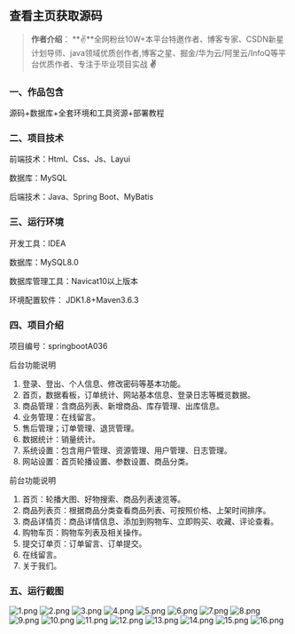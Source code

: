 
 
## 查看主页获取源码

> **作者介绍**： **✌**全网粉丝10W+本平台特邀作者、博客专家、CSDN新星计划导师、java领域优质创作者,博客之星、掘金/华为云/阿里云/InfoQ等平台优质作者、专注于毕业项目实战 **✌**

  

### 一、作品包含

源码+数据库+全套环境和工具资源+部署教程

### 二、项目技术

前端技术：Html、Css、Js、Layui

数据库：MySQL

后端技术：Java、Spring Boot、MyBatis

  

### 三、运行环境

开发工具：IDEA

数据库：MySQL8.0

数据库管理工具：Navicat10以上版本

环境配置软件： JDK1.8+Maven3.6.3
  

### 四、项目介绍
项目编号：springbootA036

后台功能说明

1. 登录、登出、个人信息、修改密码等基本功能。
2. 首页，数据看板，订单统计、网站基本信息、登录日志等概览数据。
3. 商品管理：含商品列表、新增商品、库存管理、出库信息。
4. 业务管理：在线留言。
5. 售后管理；订单管理、退货管理。
6. 数据统计：销量统计。
7. 系统设置：包含用户管理、资源管理、用户管理、日志管理。
8. 网站设置：首页轮播设置、参数设置、商品分类。

前台功能说明

1. 首页：轮播大图、好物搜索、商品列表速览等。
2. 商品列表页：根据商品分类查看商品列表、可按照价格、上架时间排序。
3. 商品详情页：商品详情信息、添加到购物车、立即购买、收藏、评论查看。
4. 购物车页：购物车列表及相关操作。
5. 提交订单页：订单留言、订单提交。
6. 在线留言。
7. 关于我们。

### 五、运行截图

![1.png](./1.png)
![2.png](./2.png)
![3.png](./3.png)
![4.png](./4.png)
![5.png](./5.png)
![6.png](./6.png)
![7.png](./7.png)
![8.png](./8.png)
![9.png](./9.png)
![10.png](./10.png)
![11.png](./11.png)
![12.png](./12.png)
![13.png](./13.png)
![14.png](./14.png)
![15.png](./15.png)
![16.png](./16.png)
